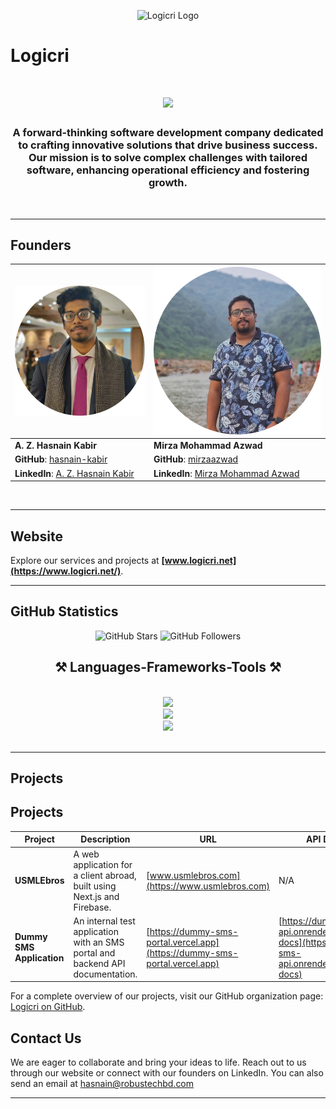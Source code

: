 <p align="center">
  <img src="/assets/favicon.ico" alt="Logicri Logo" width="200"/>
</p>

# Logicri

<h1 align="center">
    <img src="https://readme-typing-svg.herokuapp.com/?font=Righteous&size=35&center=true&vCenter=true&width=500&height=70&duration=7000&lines=Hello!;Welcome+to+LogicriBD" />
</h1>

<h3 align="center">A forward-thinking software development company dedicated to crafting innovative solutions that drive business success. Our mission is to solve complex challenges with tailored software, enhancing operational efficiency and fostering growth.</h3>

<br/>
<hr/>

## Founders

| ![A. Z. Hasnain Kabir](/assets/Nibir.png)                                                   | ![Mirza Mohammad Azwad](/assets/Azwad.png)                                                      |
| ------------------------------------------------------------------------------------------- | ----------------------------------------------------------------------------------------------- |
| **A. Z. Hasnain Kabir**                                                                     | **Mirza Mohammad Azwad**                                                                        |
| **GitHub**: [hasnain-kabir](https://github.com/HasnainKabir-repos)                          | **GitHub**: [mirzaazwad](https://github.com/mirzaazwad)                                         |
| **LinkedIn**: [A. Z. Hasnain Kabir](https://bd.linkedin.com/in/a-z-hasnain-kabir-632495216) | **LinkedIn**: [Mirza Mohammad Azwad](https://bd.linkedin.com/in/mirza-mohammad-azwad-b5239b1a4) |

<br/>
<hr/>

## Website

Explore our services and projects at **[www.logicri.net](https://www.logicri.net/)**.
<br/>

<hr/>

## GitHub Statistics

<p align="center">
  <img src="https://img.shields.io/github/stars/logicri?style=social" alt="GitHub Stars"/>
  <img src="https://img.shields.io/github/followers/logicri?style=social" alt="GitHub Followers"/>
</p>

<h2 align="center">⚒️ Languages-Frameworks-Tools ⚒️</h2>
<br/>
<div align="center">
    <img src="https://skillicons.dev/icons?i=dotnet,tensorflow,pytorch,nodejs,react,spring,jest,nextjs,express,git" /><br>
    <img src="https://skillicons.dev/icons?i=postman,github,bitbucket,java,js,python,cpp,c,cs,bootstrap" /><br>
    <img src="https://skillicons.dev/icons?i=html,css,php,bash,git,postgresql,mysql,mongodb,vscode,visualstudio,idea" /><br>
</div>

<br/>
<hr/>

## Projects

## Projects

| Project                   | Description                                                                    | URL                                                                        | API Docs                                                                                   |
| ------------------------- | ------------------------------------------------------------------------------ | -------------------------------------------------------------------------- | ------------------------------------------------------------------------------------------ |
| **USMLEbros**             | A web application for a client abroad, built using Next.js and Firebase.       | [www.usmlebros.com](https://www.usmlebros.com)                             | N/A                                                                                        |
| **Dummy SMS Application** | An internal test application with an SMS portal and backend API documentation. | [https://dummy-sms-portal.vercel.app](https://dummy-sms-portal.vercel.app) | [https://dummy-sms-api.onrender.com/api-docs](https://dummy-sms-api.onrender.com/api-docs) |

<!-- ### Popular Repositories

1. **Project Alpha**

   - **Description**: A robust solution for enterprise resource planning.
   - **Stars**: ![GitHub Repo stars](https://img.shields.io/github/stars/logicri/project-alpha?style=social)
   - **Forks**: ![GitHub forks](https://img.shields.io/github/forks/logicri/project-alpha?style=social)
   - **Repository**: [Link](https://github.com/logicri/project-alpha)

2. **Beta Suite**

   - **Description**: A comprehensive suite of tools for data analysis.
   - **Stars**: ![GitHub Repo stars](https://img.shields.io/github/stars/logicri/beta-suite?style=social)
   - **Forks**: ![GitHub forks](https://img.shields.io/github/forks/logicri/beta-suite?style=social)
   - **Repository**: [Link](https://github.com/logicri/beta-suite)

3. **Gamma API**
   - **Description**: A scalable API framework for web applications.
   - **Stars**: ![GitHub Repo stars](https://img.shields.io/github/stars/logicri/gamma-api?style=social)
   - **Forks**: ![GitHub forks](https://img.shields.io/github/forks/logicri/gamma-api?style=social)
   - **Repository**: [Link](https://github.com/logicri/gamma-api) -->

For a complete overview of our projects, visit our GitHub organization page: [Logicri on GitHub](https://github.com/orgs/LogicriBD/repositories).

## Contact Us

We are eager to collaborate and bring your ideas to life. Reach out to us through our website or connect with our founders on LinkedIn. You can also send an email at
[hasnain@robustechbd.com](hasnain@robustechbd.com)

---

